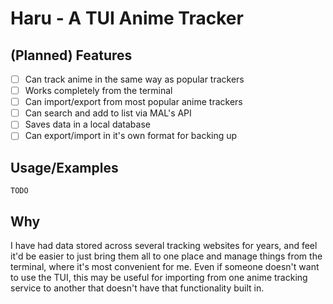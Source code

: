 # Haru - A TUI Anime Tracker

## (Planned) Features
- [ ] Can track anime in the same way as popular trackers
- [ ] Works completely from the terminal
- [ ] Can import/export from most popular anime trackers
- [ ] Can search and add to list via MAL's API
- [ ] Saves data in a local database
- [ ] Can export/import in it's own format for backing up

## Usage/Examples

`TODO`

## Why

I have had data stored across several tracking websites for years, and feel it'd be easier to just bring them all to one place and manage things from the terminal, where it's most convenient for me. Even if someone doesn't want to use the TUI, this may be useful for importing from one anime tracking service to another that doesn't have that functionality built in.

